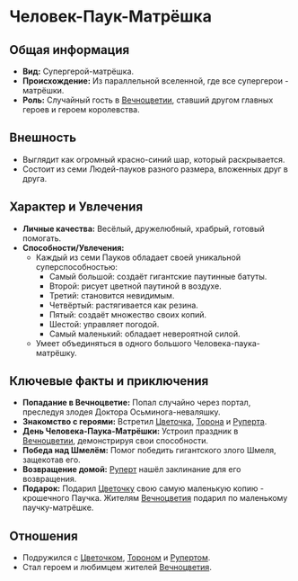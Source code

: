 # Человек-Паук-Матрёшка

## Общая информация

- **Вид:** Супергерой-матрёшка.
- **Происхождение:** Из параллельной вселенной, где все супергерои - матрёшки.
- **Роль:** Случайный гость в [Вечноцветии](../../places/vechnotsvetie_korolevstvo.md), ставший другом главных героев и героем королевства.

## Внешность

- Выглядит как огромный красно-синий шар, который раскрывается.
- Состоит из семи Людей-пауков разного размера, вложенных друг в друга.

## Характер и Увлечения

- **Личные качества:** Весёлый, дружелюбный, храбрый, готовый помогать.
- **Способности/Увлечения:**
  - Каждый из семи Пауков обладает своей уникальной суперспособностью:
    - Самый большой: создаёт гигантские паутинные батуты.
    - Второй: рисует цветной паутиной в воздухе.
    - Третий: становится невидимым.
    - Четвёртый: растягивается как резина.
    - Пятый: создаёт множество своих копий.
    - Шестой: управляет погодой.
    - Самый маленький: обладает невероятной силой.
  - Умеет объединяться в одного большого Человека-паука-матрёшку.

## Ключевые факты и приключения

- **Попадание в Вечноцветие:** Попал случайно через портал, преследуя злодея Доктора Осьминога-неваляшку.
- **Знакомство с героями:** Встретил [Цветочка](../main_heroes/cvetochek.md), [Торона](../main_heroes/toron.md) и [Руперта](../main_heroes/rupert.md).
- **День Человека-Паука-Матрёшки:** Устроил праздник в [Вечноцветии](../../places/vechnotsvetie_korolevstvo.md), демонстрируя свои способности.
- **Победа над Шмелём:** Помог победить гигантского злого Шмеля, защекотав его.
- **Возвращение домой:** [Руперт](../main_heroes/rupert.md) нашёл заклинание для его возвращения.
- **Подарок:** Подарил [Цветочку](../main_heroes/cvetochek.md) свою самую маленькую копию - крошечного Паучка. Жителям [Вечноцветия](../../places/vechnotsvetie_korolevstvo.md) подарил по маленькому паучку-матрёшке.

## Отношения

- Подружился с [Цветочком](../main_heroes/cvetochek.md), [Тороном](../main_heroes/toron.md) и [Рупертом](../main_heroes/rupert.md).
- Стал героем и любимцем жителей [Вечноцветия](../../places/vechnotsvetie_korolevstvo.md).

